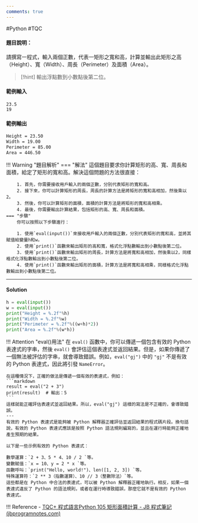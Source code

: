 ```yaml
---
comments: true
---
```

#Python #TQC 
#### 題目說明：

請撰寫一程式，輸入兩個正數，代表一矩形之寬和高，計算並輸出此矩形之高（Height）、寬（Width）、周長（Perimeter）及面積（Area）。

> [!hint]
> 輸出浮點數到小數點後第二位。

#### 範例輸入

```
23.5
19
```

#### 範例輸出

```markdown
Height = 23.50
Width = 19.00
Perimeter = 85.00
Area = 446.50
```

!!! Warning "題目解析"
	=== "解法"
		這個題目要求你計算矩形的高、寬、周長和面積，給定了矩形的寬和高。解決這個問題的方法很直接：

		1. 首先，你需要接收用戶輸入的兩個正數，分別代表矩形的寬和高。
		2. 接下來，你可以計算矩形的周長，周長的計算方法是將矩形的寬和高相加，然後乘以2。
		3. 然後，你可以計算矩形的面積，面積的計算方法是將矩形的寬和高相乘。
		4. 最後，你需要輸出計算結果，包括矩形的高、寬、周長和面積。
	=== "步驟"
		你可以按照以下步驟進行：

		1. 使用`eval(input())`來接收用戶輸入的兩個正數，分別代表矩形的寬和高，並將其賦值給變量h和w。
		2. 使用`print()`函數來輸出矩形的高和寬，格式化浮點數輸出到小數點後第二位。
		3. 使用`print()`函數來輸出矩形的周長，計算方法是將寬和高相加，然後乘以2，同樣格式化浮點數輸出到小數點後第二位。
		4. 使用`print()`函數來輸出矩形的面積，計算方法是將寬和高相乘，同樣格式化浮點數輸出到小數點後第二位。


---

#### Solution

```python linenums="1"
h = eval(input())
w = eval(input())
print("Height = %.2f"%h)
print("Width = %.2f"%w)
print("Perimeter = %.2f"%((w+h)*2))
print("Area = %.2f"%(w*h))
```
!!! Attention "eval()用法"
	在 `eval()` 函數中，你可以傳遞一個包含有效的 Python 表達式的字串，然後 `eval()` 會評估這個表達式並返回結果。但是，如果你傳遞了一個無法被評估的字串，就會導致錯誤。例如，`eval("gj")` 中的 `"gj"` 不是有效的 Python 表達式，因此將引發 `NameError`。

	在這種情況下，正確的做法是傳遞一個有效的表達式，例如：
	```markdown
	result = eval("2 + 3")
	print(result)  # 輸出：5
	```
	這樣就能正確評估表達式並返回結果。所以，eval("gj") 這樣的寫法是不正確的，會導致錯誤。
	---
	有效的 Python 表達式是能夠被 Python 解釋器正確評估並返回結果的程式碼片段。換句話說，有效的 Python 表達式應該是按照 Python 語法規則編寫的，並且在運行時能夠正確地產生預期的結果。

	以下是一些示例有效的 Python 表達式：

	數學運算：`2 + 3、5 * 4、10 / 2 `等。
	變數賦值：`x = 10、y = 2 * x `等。
	函數呼叫：`print("Hello, world!")、len([1, 2, 3]) `等。
	特殊運算符：`2 ** 3（指數運算）、10 // 3（整數除法）`等。
	這些都是在 Python 中合法的表達式，可以被 Python 解釋器正確地執行。相反，如果一個表達式違反了 Python 的語法規則，或者在運行時導致錯誤，那麼它就不是有效的 Python 表達式。


!!! Reference
	- [TQC+ 程式語言Python 105 矩形面積計算 - JB 程式筆記 (jbprogramnotes.com)](https://jbprogramnotes.com/2020/05/tqc-%e7%a8%8b%e5%bc%8f%e8%aa%9e%e8%a8%80python-105-%e7%9f%a9%e5%bd%a2%e9%9d%a2%e7%a9%8d%e8%a8%88%e7%ae%97/)
